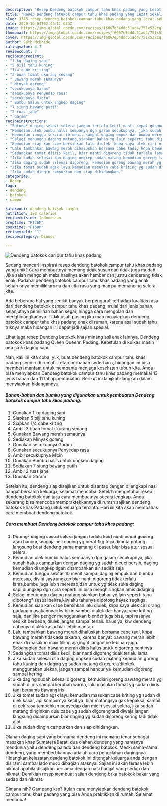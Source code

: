 ```yaml
---
description: "Resep Dendeng batokok campur tahu khas padang yang Lezat Sekali"
title: "Resep Dendeng batokok campur tahu khas padang yang Lezat Sekali"
slug: 3345-resep-dendeng-batokok-campur-tahu-khas-padang-yang-lezat-sekali
date: 2020-10-04T02:46:11.033Z
image: https://img-global.cpcdn.com/recipes/f6067e54ddc51ad4/751x532cq70/dendeng-batokok-campur-tahu-khas-padang-foto-resep-utama.jpg
thumbnail: https://img-global.cpcdn.com/recipes/f6067e54ddc51ad4/751x532cq70/dendeng-batokok-campur-tahu-khas-padang-foto-resep-utama.jpg
cover: https://img-global.cpcdn.com/recipes/f6067e54ddc51ad4/751x532cq70/dendeng-batokok-campur-tahu-khas-padang-foto-resep-utama.jpg
author: Seth McBride
ratingvalue: 4.7
reviewcount: 7
recipeingredient:
- "1 kg daging sapi"
- "5 biji tahu kuning"
- "1/4 cabe kriting"
- "3 buah tomat ukurang sedang"
- " Bawang merah semaunya"
- " Minyak goreng"
- "secukupnya Garam"
- "secukupnya Penyedap rasa"
- "secukupnya Micin"
- " Bumbu halus untuk ungkep daging"
- "7 siung bawang putih"
- "2 ruas jahe"
- " Garam"
recipeinstructions:
- "Potong² daging sesuai selera jangan terlalu kecil nanti cepat gosong atau hancur,sengaja beli daging yg berat 1kg tnpa dimnta potong langsung buat dendeng sama mamang di pasar, biar bisa atur sesuai selera."
- "Kemudian,ulek bumbu halus semuanya dgn garam secukupnya, jika sudah halus campurkan dengan daging yg sudah dicuci bersih, daging kemudian di ungkep dgan ditambahkan air sedikit saja"
- "Kemudian tunggu sekitar 10 menit sampai daging empuk dan bumbu meresap, disini saya ungkep biar nanti digoreng tidak terlalu lama,bumbu juga lebih meresap,dan untuk yg tidak suka daging sapi,diungkep dgn cara seperti ini bisa menghilangkan amis didaging"
- "Selagi menunggu daging matang,siapkan bahan yg lain seperti tahu dipotong² sesuai selera,klw aku tahunya dipotong kayak segitiga."
- "Kemudian siap kan cabe bersihkan lalu diulek, knpa saya ulek ciri orang padang masakannya klw bikin sambel diulek dan hanya cabe kriting saja, dan jika pengen menggunakan blender juga bisa, tapi rasanya sedikit berbeda, diulek jangan sampai terlalu halus ya, klw dendeng cabenya diulek kasar biar lebih mantap"
- "Lalu tambahkan bawang merah dihaluskan bersama cabe tadi, knpa bawang merah tidak ada takaran, karena banyak bawang merah lebih enak di masakan main filling aja,ingat jangan berlebihan juga. Sebahagian dari bawang merah diiris halus untuk digoreng nantinya"
- "Sedangkan tomat diiris kecil, biar nanti digoreng tidak terlalu lama"
- "Jika sudah selesai dan daging ungkep sudah matang kemudian goreng tahu kuning dan daging yg sudah matang di geprek/ditokok menggunakan ulekan, jangan sampai hancur ya, kemudian digoreng sampai kering"
- "Jika daging sudah selesai digoreng, kemudian goreng bawang merah yg sudah di iris sampai berubah warna, lalu masukan tomat yg sudah diiris tadi bersama bawang iris"
- "Jika tomat sudah agak layu kemudian masukan cabe kriting yg sudah di ulek kasar, api kompornya kecil ya..biar matangnya gak kepaksa, sambil di cek rasa tambahkan penyedap dan micin sesuai selera, jika sudah matang dinginkan dulu cabe yg sudah digoreng tadi diwaja jangan langsung dicampurkan biar daging yg sudah digoreng kering tadi tidak alot"
- "Jika sudah dingin campurkan dan siap dihidangkan."
categories:
- Resep
tags:
- dendeng
- batokok
- campur

katakunci: dendeng batokok campur 
nutrition: 123 calories
recipecuisine: Indonesian
preptime: "PT36M"
cooktime: "PT60M"
recipeyield: "1"
recipecategory: Dinner

---
```



![Dendeng batokok campur tahu khas padang](https://img-global.cpcdn.com/recipes/f6067e54ddc51ad4/751x532cq70/dendeng-batokok-campur-tahu-khas-padang-foto-resep-utama.jpg)

Sedang mencari inspirasi resep dendeng batokok campur tahu khas padang yang unik? Cara membuatnya memang tidak susah dan tidak juga mudah. Jika salah mengolah maka hasilnya akan hambar dan justru cenderung tidak enak. Padahal dendeng batokok campur tahu khas padang yang enak seharusnya memiliki aroma dan cita rasa yang mampu memancing selera kita.

Ada beberapa hal yang sedikit banyak berpengaruh terhadap kualitas rasa dari dendeng batokok campur tahu khas padang, mulai dari jenis bahan, selanjutnya pemilihan bahan segar, hingga cara mengolah dan menghidangkannya. Tidak usah pusing jika mau menyiapkan dendeng batokok campur tahu khas padang enak di rumah, karena asal sudah tahu triknya maka hidangan ini dapat jadi sajian spesial.

Lihat juga resep Dendeng batokok khas minang asli enak lainnya. Dendeng batokok khas padang Queen Queenn Padang. Kebetulan di kulkas masih ada stok daging sapi.


Nah, kali ini kita coba, yuk, buat dendeng batokok campur tahu khas padang sendiri di rumah. Tetap berbahan sederhana, hidangan ini bisa memberi manfaat untuk membantu menjaga kesehatan tubuh kita. Anda bisa menyiapkan Dendeng batokok campur tahu khas padang memakai 13 jenis bahan dan 11 tahap pembuatan. Berikut ini langkah-langkah dalam menyiapkan hidangannya.

<!--inarticleads1-->

##### Bahan-bahan dan bumbu yang digunakan untuk pembuatan Dendeng batokok campur tahu khas padang:

1. Gunakan 1 kg daging sapi
1. Siapkan 5 biji tahu kuning
1. Siapkan 1/4 cabe kriting
1. Ambil 3 buah tomat ukurang sedang
1. Gunakan  Bawang merah semaunya
1. Sediakan  Minyak goreng
1. Gunakan secukupnya Garam
1. Gunakan secukupnya Penyedap rasa
1. Ambil secukupnya Micin
1. Gunakan  Bumbu halus untuk ungkep daging
1. Sediakan 7 siung bawang putih
1. Ambil 2 ruas jahe
1. Gunakan  Garam


Setelah itu, dendeng siap disajikan untuk disantap dengan dilengkapi nasi hangat bersama keluarga, selamat mencoba. Setelah mengetahui resep dendeng batokok dan juga cara membuatnya secara lengkap. Anda sekarang bisa mencoba mempraktekkannya di rumah sajikan dendeng batokok khas Padang untuk keluarga tercinta. Hari ini kita akan membahas cara membuat dendeng batokok. 

<!--inarticleads2-->

##### Cara membuat Dendeng batokok campur tahu khas padang:

1. Potong² daging sesuai selera jangan terlalu kecil nanti cepat gosong atau hancur,sengaja beli daging yg berat 1kg tnpa dimnta potong langsung buat dendeng sama mamang di pasar, biar bisa atur sesuai selera.
1. Kemudian,ulek bumbu halus semuanya dgn garam secukupnya, jika sudah halus campurkan dengan daging yg sudah dicuci bersih, daging kemudian di ungkep dgan ditambahkan air sedikit saja
1. Kemudian tunggu sekitar 10 menit sampai daging empuk dan bumbu meresap, disini saya ungkep biar nanti digoreng tidak terlalu lama,bumbu juga lebih meresap,dan untuk yg tidak suka daging sapi,diungkep dgn cara seperti ini bisa menghilangkan amis didaging
1. Selagi menunggu daging matang,siapkan bahan yg lain seperti tahu dipotong² sesuai selera,klw aku tahunya dipotong kayak segitiga.
1. Kemudian siap kan cabe bersihkan lalu diulek, knpa saya ulek ciri orang padang masakannya klw bikin sambel diulek dan hanya cabe kriting saja, dan jika pengen menggunakan blender juga bisa, tapi rasanya sedikit berbeda, diulek jangan sampai terlalu halus ya, klw dendeng cabenya diulek kasar biar lebih mantap
1. Lalu tambahkan bawang merah dihaluskan bersama cabe tadi, knpa bawang merah tidak ada takaran, karena banyak bawang merah lebih enak di masakan main filling aja,ingat jangan berlebihan juga. Sebahagian dari bawang merah diiris halus untuk digoreng nantinya
1. Sedangkan tomat diiris kecil, biar nanti digoreng tidak terlalu lama
1. Jika sudah selesai dan daging ungkep sudah matang kemudian goreng tahu kuning dan daging yg sudah matang di geprek/ditokok menggunakan ulekan, jangan sampai hancur ya, kemudian digoreng sampai kering
1. Jika daging sudah selesai digoreng, kemudian goreng bawang merah yg sudah di iris sampai berubah warna, lalu masukan tomat yg sudah diiris tadi bersama bawang iris
1. Jika tomat sudah agak layu kemudian masukan cabe kriting yg sudah di ulek kasar, api kompornya kecil ya..biar matangnya gak kepaksa, sambil di cek rasa tambahkan penyedap dan micin sesuai selera, jika sudah matang dinginkan dulu cabe yg sudah digoreng tadi diwaja jangan langsung dicampurkan biar daging yg sudah digoreng kering tadi tidak alot
1. Jika sudah dingin campurkan dan siap dihidangkan.


Olahan daging sapi yang bernama dendeng ini memang tenar sebagai masakan khas Sumatera Barat, dua olahan dendeng yang namanya mendunia yaitu dendeng balado dan dendeng batokok. Meski sama-sama dendeng, yang membedakannya adalah cara pengolahan dagingnya. Hidangkan kelezatan dendeng batokok ini ditengah keluarga anda dengan disirami sambal lado mudo dibagian atasnya. Sajian ini akan terasa lebih nikmat apabila disajikan bersama dengan nasi hangat yang sedap dan nikmat. Demikian resep membuat sajian dendeng baka batokok bakar yang sedap dan nikmat. 

Gimana nih? Gampang kan? Itulah cara menyiapkan dendeng batokok campur tahu khas padang yang bisa Anda praktikkan di rumah. Selamat mencoba!
